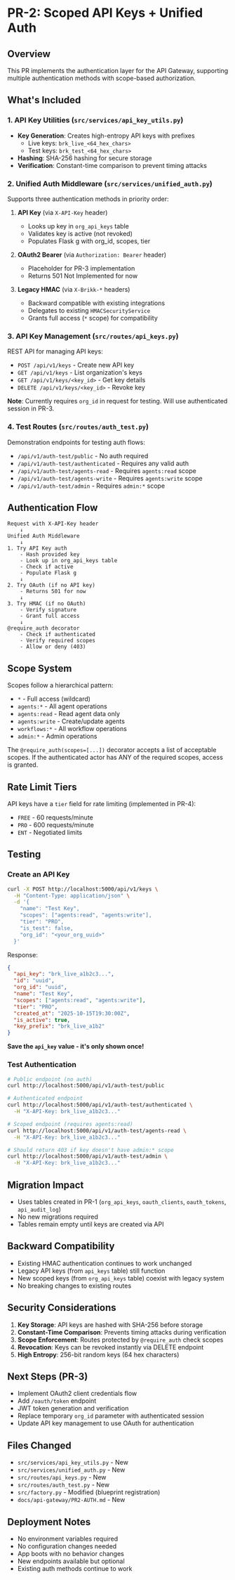 # PR-2: Scoped API Keys + Unified Auth

## Overview

This PR implements the authentication layer for the API Gateway, supporting multiple authentication methods with scope-based authorization.

## What's Included

### 1. API Key Utilities (`src/services/api_key_utils.py`)

- **Key Generation**: Creates high-entropy API keys with prefixes
  - Live keys: `brk_live_<64_hex_chars>`
  - Test keys: `brk_test_<64_hex_chars>`
- **Hashing**: SHA-256 hashing for secure storage
- **Verification**: Constant-time comparison to prevent timing attacks

### 2. Unified Auth Middleware (`src/services/unified_auth.py`)

Supports three authentication methods in priority order:

1. **API Key** (via `X-API-Key` header)
   - Looks up key in `org_api_keys` table
   - Validates key is active (not revoked)
   - Populates Flask g with org_id, scopes, tier

2. **OAuth2 Bearer** (via `Authorization: Bearer` header)
   - Placeholder for PR-3 implementation
   - Returns 501 Not Implemented for now

3. **Legacy HMAC** (via `X-Brikk-*` headers)
   - Backward compatible with existing integrations
   - Delegates to existing `HMACSecurityService`
   - Grants full access (`*` scope) for compatibility

### 3. API Key Management (`src/routes/api_keys.py`)

REST API for managing API keys:

- `POST /api/v1/keys` - Create new API key
- `GET /api/v1/keys` - List organization's keys
- `GET /api/v1/keys/<key_id>` - Get key details
- `DELETE /api/v1/keys/<key_id>` - Revoke key

**Note**: Currently requires `org_id` in request for testing. Will use authenticated session in PR-3.

### 4. Test Routes (`src/routes/auth_test.py`)

Demonstration endpoints for testing auth flows:

- `/api/v1/auth-test/public` - No auth required
- `/api/v1/auth-test/authenticated` - Requires any valid auth
- `/api/v1/auth-test/agents-read` - Requires `agents:read` scope
- `/api/v1/auth-test/agents-write` - Requires `agents:write` scope
- `/api/v1/auth-test/admin` - Requires `admin:*` scope

## Authentication Flow

```
Request with X-API-Key header
    ↓
Unified Auth Middleware
    ↓
1. Try API Key auth
    - Hash provided key
    - Look up in org_api_keys table
    - Check if active
    - Populate Flask g
    ↓
2. Try OAuth (if no API key)
    - Returns 501 for now
    ↓
3. Try HMAC (if no OAuth)
    - Verify signature
    - Grant full access
    ↓
@require_auth decorator
    - Check if authenticated
    - Verify required scopes
    - Allow or deny (403)
```

## Scope System

Scopes follow a hierarchical pattern:

- `*` - Full access (wildcard)
- `agents:*` - All agent operations
- `agents:read` - Read agent data only
- `agents:write` - Create/update agents
- `workflows:*` - All workflow operations
- `admin:*` - Admin operations

The `@require_auth(scopes=[...])` decorator accepts a list of acceptable scopes. If the authenticated actor has ANY of the required scopes, access is granted.

## Rate Limit Tiers

API keys have a `tier` field for rate limiting (implemented in PR-4):

- `FREE` - 60 requests/minute
- `PRO` - 600 requests/minute
- `ENT` - Negotiated limits

## Testing

### Create an API Key

```bash
curl -X POST http://localhost:5000/api/v1/keys \
  -H "Content-Type: application/json" \
  -d '{
    "name": "Test Key",
    "scopes": ["agents:read", "agents:write"],
    "tier": "PRO",
    "is_test": false,
    "org_id": "<your_org_uuid>"
  }'
```

Response:

```json
{
  "api_key": "brk_live_a1b2c3...",
  "id": "uuid",
  "org_id": "uuid",
  "name": "Test Key",
  "scopes": ["agents:read", "agents:write"],
  "tier": "PRO",
  "created_at": "2025-10-15T19:30:00Z",
  "is_active": true,
  "key_prefix": "brk_live_a1b2"
}
```

**Save the `api_key` value - it's only shown once!**

### Test Authentication

```bash
# Public endpoint (no auth)
curl http://localhost:5000/api/v1/auth-test/public

# Authenticated endpoint
curl http://localhost:5000/api/v1/auth-test/authenticated \
  -H "X-API-Key: brk_live_a1b2c3..."

# Scoped endpoint (requires agents:read)
curl http://localhost:5000/api/v1/auth-test/agents-read \
  -H "X-API-Key: brk_live_a1b2c3..."

# Should return 403 if key doesn't have admin:* scope
curl http://localhost:5000/api/v1/auth-test/admin \
  -H "X-API-Key: brk_live_a1b2c3..."
```

## Migration Impact

- Uses tables created in PR-1 (`org_api_keys`, `oauth_clients`, `oauth_tokens`, `api_audit_log`)
- No new migrations required
- Tables remain empty until keys are created via API

## Backward Compatibility

- Existing HMAC authentication continues to work unchanged
- Legacy API keys (from `api_keys` table) still function
- New scoped keys (from `org_api_keys` table) coexist with legacy system
- No breaking changes to existing routes

## Security Considerations

1. **Key Storage**: API keys are hashed with SHA-256 before storage
2. **Constant-Time Comparison**: Prevents timing attacks during verification
3. **Scope Enforcement**: Routes protected by `@require_auth` check scopes
4. **Revocation**: Keys can be revoked instantly via DELETE endpoint
5. **High Entropy**: 256-bit random keys (64 hex characters)

## Next Steps (PR-3)

- Implement OAuth2 client credentials flow
- Add `/oauth/token` endpoint
- JWT token generation and verification
- Replace temporary `org_id` parameter with authenticated session
- Update API key management to use OAuth for authentication

## Files Changed

- `src/services/api_key_utils.py` - New
- `src/services/unified_auth.py` - New
- `src/routes/api_keys.py` - New
- `src/routes/auth_test.py` - New
- `src/factory.py` - Modified (blueprint registration)
- `docs/api-gateway/PR2-AUTH.md` - New

## Deployment Notes

- No environment variables required
- No configuration changes needed
- App boots with no behavior changes
- New endpoints available but optional
- Existing auth methods continue to work
